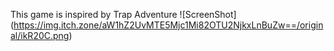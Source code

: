 This game is inspired by Trap Adventure 
![ScreenShot] (https://img.itch.zone/aW1hZ2UvMTE5Mjc1Mi82OTU2NjkxLnBuZw==/original/ikR20C.png)
